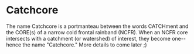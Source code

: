 # Catchcore
The name Catchcore is a portmanteau between the words CATCHment and the CORE(s) of a narrow cold frontal rainband (NCFR). When an NCFR core intersects with a catchment (or watershed) of interest, they become one--hence the name "Catchcore." More details to come later ;) 
